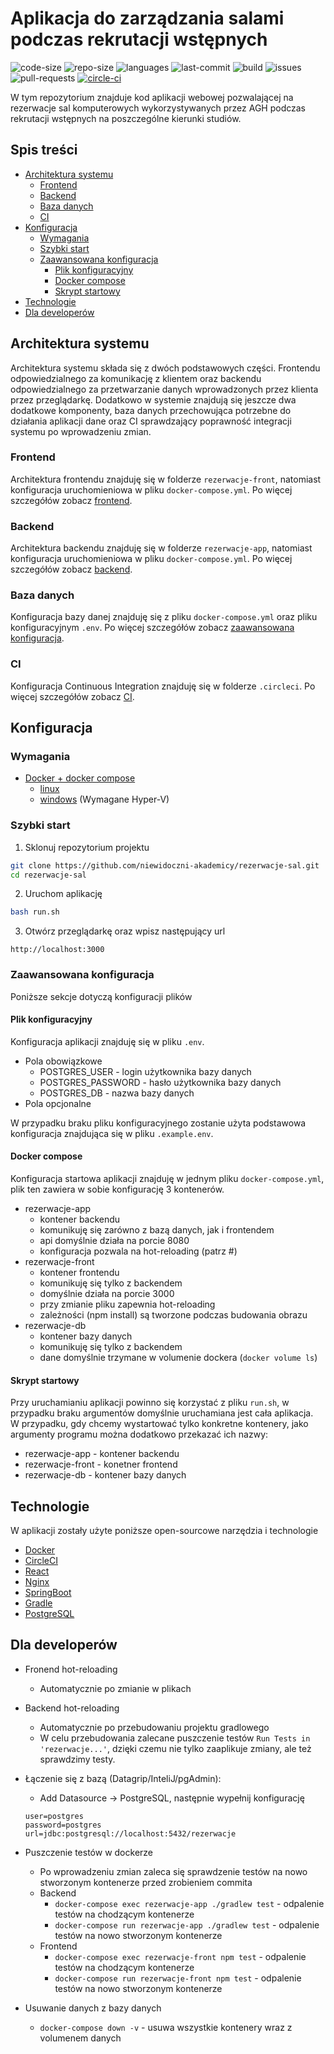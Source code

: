 # Aplikacja do zarządzania salami podczas rekrutacji wstępnych

![code-size](https://img.shields.io/github/languages/code-size/niewidoczni-akademicy/rezerwacje-sal?style=for-the-badge)
![repo-size](https://img.shields.io/github/repo-size/niewidoczni-akademicy/rezerwacje-sal?color=purple&style=for-the-badge)
![languages](https://img.shields.io/github/languages/count/niewidoczni-akademicy/rezerwacje-sal?color=green&style=for-the-badge)
![last-commit](https://img.shields.io/github/last-commit/niewidoczni-akademicy/rezerwacje-sal?color=darkgreen&style=for-the-badge)
![build](https://img.shields.io/circleci/build/github/niewidoczni-akademicy/rezerwacje-sal/develop?&style=for-the-badge)
![issues](https://img.shields.io/github/issues/niewidoczni-akademicy/rezerwacje-sal?&style=for-the-badge)
![pull-requests](https://img.shields.io/github/issues-pr/niewidoczni-akademicy/rezerwacje-sal?style=for-the-badge)
[![circle-ci](https://circleci.com/gh/niewidoczni-akademicy/rezerwacje-sal/tree/develop.svg?style=shield)](https://app.circleci.com/pipelines/github/niewidoczni-akademicy/rezerwacje-sal)


W tym repozytorium znajduje kod aplikacji webowej pozwalającej na rezerwacje sal komputerowych wykorzystywanych przez AGH podczas rekrutacji wstępnych na poszczególne kierunki studiów.

## Spis treści

- [Architektura systemu](#architektura-systemu)
    * [Frontend](#frontend)
    * [Backend](#backend)
    * [Baza danych](#baza-danych)
    * [CI](#ci)
- [Konfiguracja](#konfiguracja)
    * [Wymagania](#wymagania)
    * [Szybki start](#szybki-start)
    * [Zaawansowana konfiguracja](#zaawansowana-konfiguracja)
        * [Plik konfiguracyjny](#plik-konfiguracyjny)
        * [Docker compose](#docker-compose)
        * [Skrypt startowy](#skrypt-startowy)
- [Technologie](#technologie)
- [Dla developerów](#dla-developerów)

## Architektura systemu

Architektura systemu składa się z dwóch podstawowych części. Frontendu odpowiedzialnego za komunikację z klientem oraz backendu odpowiedzialnego za przetwarzanie danych wprowadzonych przez klienta przez przeglądarkę. Dodatkowo w systemie znajdują się jeszcze dwa dodatkowe komponenty, baza danych przechowująca potrzebne do działania aplikacji dane oraz CI sprawdzający poprawność integracji systemu po wprowadzeniu zmian.

### Frontend

Architektura frontendu znajduję się w folderze `rezerwacje-front`, natomiast konfiguracja uruchomieniowa w pliku `docker-compose.yml`. Po więcej szczegółów zobacz [frontend](https://github.com/niewidoczni-akademicy/rezerwacje-sal/tree/develop/rezerwacje-front).

### Backend

Architektura backendu znajduję się w folderze `rezerwacje-app`, natomiast konfiguracja uruchomieniowa w pliku `docker-compose.yml`. Po więcej szczegółów zobacz [backend](https://github.com/niewidoczni-akademicy/rezerwacje-sal/tree/develop/rezerwacje-app).

### Baza danych

Konfiguracja bazy danej znajduję się z pliku `docker-compose.yml` oraz pliku konfiguracyjnym `.env`. Po więcej szczegółów zobacz [zaawansowana konfiguracja](#zaawansowana-konfiguracja).

### CI

Konfiguracja Continuous Integration znajduję się w folderze `.circleci`. Po więcej szczegółów zobacz [CI](https://github.com/niewidoczni-akademicy/rezerwacje-sal/tree/develop/.circleci). 

## Konfiguracja

### Wymagania

 - [Docker + docker compose](https://www.docker.com)
    - [linux](https://get.docker.com)
    - [windows](https://runnable.com/docker/install-docker-on-windows-10) (Wymagane Hyper-V)

### Szybki start

1. Sklonuj repozytorium projektu

```bash
git clone https://github.com/niewidoczni-akademicy/rezerwacje-sal.git
cd rezerwacje-sal
```

2.  Uruchom aplikację

```bash
bash run.sh
```

3.  Otwórz przeglądarkę oraz wpisz następujący url

```
http://localhost:3000
```

### Zaawansowana konfiguracja

Poniższe sekcje dotyczą konfiguracji plików 

#### Plik konfiguracyjny

Konfiguracja aplikacji znajduję się w pliku `.env`.<br>
- Pola obowiązkowe
    - POSTGRES_USER - login użytkownika bazy danych
    - POSTGRES_PASSWORD - hasło użytkownika bazy danych
    - POSTGRES_DB - nazwa bazy danych
- Pola opcjonalne

W przypadku braku pliku konfiguracyjnego zostanie użyta podstawowa konfiguracja znajdująca się w pliku `.example.env`.

#### Docker compose

Konfiguracja startowa aplikacji znajduję w jednym pliku `docker-compose.yml`, plik ten zawiera w sobie konfigurację 3 kontenerów.

- rezerwacje-app
    - kontener backendu
    - komunikuję się zarówno z bazą danych, jak i frontendem
    - api domyślnie działa na porcie 8080
    - konfiguracja pozwala na hot-reloading (patrz #)
- rezerwacje-front
    - kontener frontendu
    - komunikuję się tylko z backendem
    - domyślnie działa na porcie 3000
    - przy zmianie pliku zapewnia hot-reloading
    - zależności (npm install) są tworzone podczas budowania obrazu
- rezerwacje-db
    - kontener bazy danych
    - komunikuję się tylko z backendem
    - dane domyślnie trzymane w volumenie dockera (`docker volume ls`)

#### Skrypt startowy

Przy uruchamianiu aplikacji powinno się korzystać z pliku `run.sh`, w przypadku braku argumentów domyślnie uruchamiana jest cała aplikacja. <br>
W przypadku, gdy chcemy wystartować tylko konkretne kontenery, jako argumenty programu można dodatkowo przekazać ich nazwy:
- rezerwacje-app - kontener backendu
- rezerwacje-front - konetner frontend
- rezerwacje-db - kontener bazy danych

## Technologie

W aplikacji zostały użyte poniższe open-sourcowe narzędzia i technologie

- [Docker](https://www.docker.com)
- [CircleCI](https://circleci.com)
- [React](https://pl.reactjs.org)
- [Nginx](https://www.nginx.com)
- [SpringBoot](https://spring.io/projects/spring-boot)
- [Gradle](https://gradle.org)
- [PostgreSQL](https://www.postgresql.org)

## Dla developerów

- Fronend hot-reloading
    - Automatycznie po zmianie w plikach

- Backend hot-reloading
    - Automatycznie po przebudowaniu projektu gradlowego
    - W celu przebudowania zalecane puszczenie testów `Run Tests in 'rezerwacje...'`, dzięki czemu nie tylko zaaplikuje zmiany, ale też sprawdzimy testy.

- Łączenie się z bazą (Datagrip/InteliJ/pgAdmin):
    - Add Datasource -> PostgreSQL, następnie wypełnij konfigurację

    ```
    user=postgres
    password=postgres
    url=jdbc:postgresql://localhost:5432/rezerwacje
    ```

- Puszczenie testów w dockerze
    - Po wprowadzeniu zmian zaleca się sprawdzenie testów na nowo stworzonym kontenerze przed zrobieniem commita
    - Backend
        - ```docker-compose exec rezerwacje-app ./gradlew test``` - odpalenie testów na chodzącym kontenerze
        - ```docker-compose run rezerwacje-app ./gradlew test``` - odpalenie testów na nowo stworzonym kontenerze
    - Frontend
        - ```docker-compose exec rezerwacje-front npm test``` - odpalenie testów na chodzącym kontenerze
        - ```docker-compose run rezerwacje-front npm test``` - odpalenie testów na nowo stworzonym kontenerze

- Usuwanie danych z bazy danych
    - ```docker-compose down -v``` - usuwa wszystkie kontenery wraz z volumenem danych
